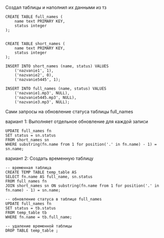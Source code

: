 Создал таблицы и наполнил их данными из тз

```
CREATE TABLE full_names (
    name text PRIMARY KEY,
    status integer
);


CREATE TABLE short_names (
    name text PRIMARY KEY,
    status integer
);

INSERT INTO short_names (name, status) VALUES
    ('nazvanie1', 1),
    ('nazvanie2', 0),
    ('nazvanie5445', 1);

INSERT INTO full_names (name, status) VALUES
    ('nazvanie1.mp3', NULL),
    ('nazvanie5445.mp3', NULL),
    ('nazvanie3.mp3', NULL);
```

Сами запросы на обновление статуса таблицы full_names

вариант 1:
Выполняет отдельное обновление для каждой записи

```
UPDATE full_names fn
SET status = sn.status
FROM short_names sn
WHERE substring(fn.name from 1 for position('.' in fn.name) - 1) = sn.name;
```
вариант 2:
Создать временную таблицу

```
-- временная таблица
CREATE TEMP TABLE temp_table AS
SELECT fn.name AS full_name, sn.status
FROM full_names fn
JOIN short_names sn ON substring(fn.name from 1 for position('.' in fn.name) - 1) = sn.name;

-- обновление статуса в таблице full_names
UPDATE full_names fn
SET status = tb.status
FROM temp_table tb
WHERE fn.name = tb.full_name;

-- удаление временной таблицы
DROP TABLE temp_table ;
```

